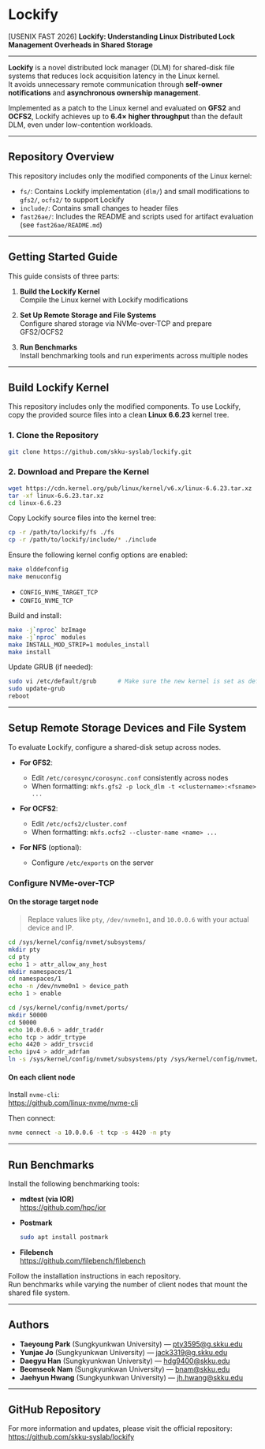 # Lockify  
[USENIX FAST 2026] **Lockify: Understanding Linux Distributed Lock Management Overheads in Shared Storage**

---

**Lockify** is a novel distributed lock manager (DLM) for shared-disk file systems that reduces lock acquisition latency in the Linux kernel.  
It avoids unnecessary remote communication through **self-owner notifications** and **asynchronous ownership management**.

Implemented as a patch to the Linux kernel and evaluated on **GFS2** and **OCFS2**, Lockify achieves up to **6.4× higher throughput** than the default DLM, even under low-contention workloads.

---

## Repository Overview

This repository includes only the modified components of the Linux kernel:

- `fs/`: Contains Lockify implementation (`dlm/`) and small modifications to `gfs2/`, `ocfs2/` to support Lockify
- `include/`: Contains small changes to header files
- `fast26ae/`: Includes the README and scripts used for artifact evaluation (see `fast26ae/README.md`)

---

## Getting Started Guide

This guide consists of three parts:

1. **Build the Lockify Kernel**  
   Compile the Linux kernel with Lockify modifications

2. **Set Up Remote Storage and File Systems**  
   Configure shared storage via NVMe-over-TCP and prepare GFS2/OCFS2

3. **Run Benchmarks**  
   Install benchmarking tools and run experiments across multiple nodes

---

## Build Lockify Kernel

This repository includes only the modified components. To use Lockify, copy the provided source files into a clean **Linux 6.6.23** kernel tree.

### 1. Clone the Repository

```bash
git clone https://github.com/skku-syslab/lockify.git
```

### 2. Download and Prepare the Kernel

```bash
wget https://cdn.kernel.org/pub/linux/kernel/v6.x/linux-6.6.23.tar.xz
tar -xf linux-6.6.23.tar.xz
cd linux-6.6.23
```

Copy Lockify source files into the kernel tree:

```bash
cp -r /path/to/lockify/fs ./fs
cp -r /path/to/lockify/include/* ./include
```

Ensure the following kernel config options are enabled:

```bash
make olddefconfig
make menuconfig
```

- `CONFIG_NVME_TARGET_TCP`
- `CONFIG_NVME_TCP`

Build and install:

```bash
make -j`nproc` bzImage
make -j`nproc` modules
make INSTALL_MOD_STRIP=1 modules_install
make install
```

Update GRUB (if needed):

```bash
sudo vi /etc/default/grub      # Make sure the new kernel is set as default
sudo update-grub
reboot
```

---

## Setup Remote Storage Devices and File System

To evaluate Lockify, configure a shared-disk setup across nodes.

- **For GFS2**:  
  - Edit `/etc/corosync/corosync.conf` consistently across nodes  
  - When formatting: `mkfs.gfs2 -p lock_dlm -t <clustername>:<fsname> ...`

- **For OCFS2**:  
  - Edit `/etc/ocfs2/cluster.conf`  
  - When formatting: `mkfs.ocfs2 --cluster-name <name> ...`

- **For NFS** (optional):  
  - Configure `/etc/exports` on the server

### Configure NVMe-over-TCP

#### On the storage target node

> Replace values like `pty`, `/dev/nvme0n1`, and `10.0.0.6` with your actual device and IP.

```bash
cd /sys/kernel/config/nvmet/subsystems/
mkdir pty
cd pty
echo 1 > attr_allow_any_host
mkdir namespaces/1
cd namespaces/1
echo -n /dev/nvme0n1 > device_path
echo 1 > enable

cd /sys/kernel/config/nvmet/ports/
mkdir 50000
cd 50000
echo 10.0.0.6 > addr_traddr
echo tcp > addr_trtype
echo 4420 > addr_trsvcid
echo ipv4 > addr_adrfam
ln -s /sys/kernel/config/nvmet/subsystems/pty /sys/kernel/config/nvmet/ports/50000/subsystems/pty
```

#### On each client node

Install `nvme-cli`:  
https://github.com/linux-nvme/nvme-cli

Then connect:

```bash
nvme connect -a 10.0.0.6 -t tcp -s 4420 -n pty
```

---

## Run Benchmarks

Install the following benchmarking tools:

- **mdtest (via IOR)**  
  https://github.com/hpc/ior

- **Postmark**  
  ```bash
  sudo apt install postmark
  ```

- **Filebench**  
  https://github.com/filebench/filebench

Follow the installation instructions in each repository.  
Run benchmarks while varying the number of client nodes that mount the shared file system.

---

## Authors

- **Taeyoung Park** (Sungkyunkwan University) — <pty3595@g.skku.edu>  
- **Yunjae Jo** (Sungkyunkwan University) — <jack3319@g.skku.edu>  
- **Daegyu Han** (Sungkyunkwan University) — <hdg9400@skku.edu>  
- **Beomseok Nam** (Sungkyunkwan University) — <bnam@skku.edu>  
- **Jaehyun Hwang** (Sungkyunkwan University) — <jh.hwang@skku.edu>

---

## GitHub Repository

For more information and updates, please visit the official repository: https://github.com/skku-syslab/lockify
